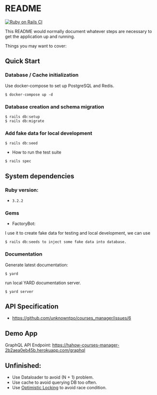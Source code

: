 # README

[![Ruby on Rails CI](https://github.com/unknowntpo/courses_manager/actions/workflows/rubyonrails.yml/badge.svg?branch=main)](https://github.com/unknowntpo/courses_manager/actions/workflows/rubyonrails.yml)

This README would normally document whatever steps are necessary to get the
application up and running.

Things you may want to cover:

## Quick Start

### Database / Cache initialization

Use docker-compose to set up PostgreSQL and Redis.

```
$ docker-compose up -d
```

### Database creation and schema migration

```
$ rails db:setup
$ rails db:migrate
```

### Add fake data for local development

```
$ rails db:seed
```

* How to run the test suite

```
$ rails spec
```

## System dependencies

### Ruby version:

- `3.2.2`

### Gems
* FactoryBot:

I use it to create fake data for testing and local development, we can use

```
$ rails db:seeds to inject some fake data into database.
```


### Documentation

Generate latest documentation:

```
$ yard
```

run local YARD documentation server.

```
$ yard server
```

## API Specification

- https://github.com/unknowntpo/courses_manager/issues/6


## Demo App

GraphQL API Endpoint: https://hahow-courses-manager-2b2aea0eb45b.herokuapp.com/graphql

## Unfinished:

- Use Dataloader to avoid (N + 1) problem.
- Use cache to avoid querying DB too often.
- Use [Optimistic Locking](https://api.rubyonrails.org/classes/ActiveRecord/Locking/Optimistic.html) to avoid race condition.